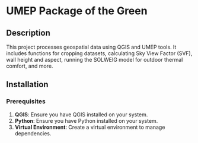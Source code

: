 # UMEP Package of the Green 

## Description

This project processes geospatial data using QGIS and UMEP tools. It includes functions for cropping datasets, calculating Sky View Factor (SVF), wall height and aspect, running the SOLWEIG model for outdoor thermal comfort, and more.

## Installation

### Prerequisites

1. **QGIS**: Ensure you have QGIS installed on your system.
2. **Python**: Ensure you have Python installed on your system.
3. **Virtual Environment**: Create a virtual environment to manage dependencies.


